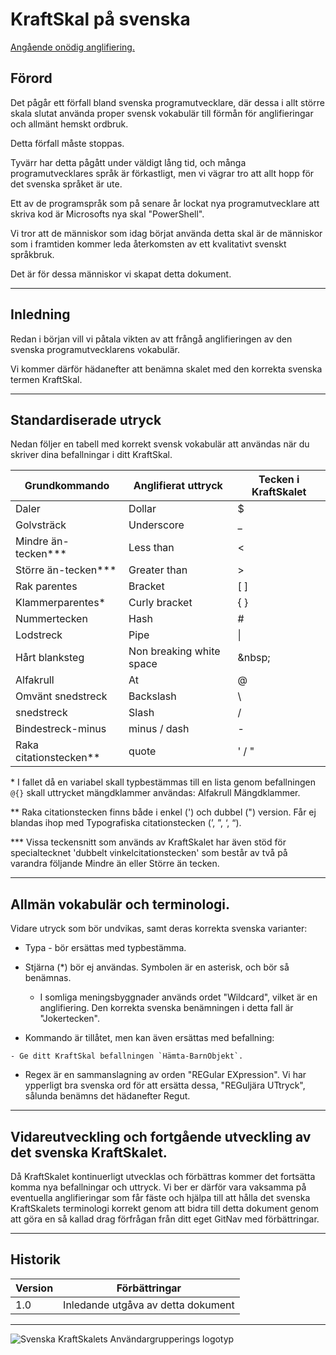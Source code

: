# KraftSkal på svenska

[Angående onödig anglifiering.](http://www.språkförsvaret.se/sf/index.php?id=189)

## Förord

Det pågår ett förfall bland svenska programutvecklare, där dessa i allt större skala slutat använda proper svensk vokabulär till förmån för anglifieringar och allmänt hemskt ordbruk.

Detta förfall måste stoppas.

Tyvärr har detta pågått under väldigt lång tid, och många programutvecklares språk är förkastligt, men vi vägrar tro att allt hopp för det svenska språket är ute.

Ett av de programspråk som på senare år lockat nya programutvecklare att skriva kod är Microsofts nya skal "PowerShell". 

Vi tror att de människor som idag börjat använda detta skal är de människor som i framtiden kommer leda återkomsten av ett kvalitativt svenskt språkbruk.

Det är för dessa människor vi skapat detta dokument.

---

## Inledning

Redan i början vill vi påtala vikten av att frångå anglifieringen av den svenska programutvecklarens vokabulär.

Vi kommer därför hädanefter att benämna skalet med den korrekta svenska termen KraftSkal.

---

## Standardiserade utryck

Nedan följer en tabell med korrekt svensk vokabulär att användas när du skriver dina befallningar i ditt KraftSkal.

| Grundkommando | Anglifierat uttryck | Tecken i KraftSkalet |
|---|---|---|
| Daler | Dollar | $ |
| Golvsträck | Underscore | _ |
| Mindre än-tecken*** | Less than | < |
| Större än-tecken*** | Greater than | > |
| Rak parentes | Bracket | [ ] |
| Klammerparentes* | Curly bracket | { } |
| Nummertecken | Hash | # |
| Lodstreck | Pipe | \| |
| Hårt blanksteg | Non breaking white space | \&nbsp; |
| Alfakrull | At | @ |
| Omvänt snedstreck | Backslash | \ |
| snedstreck | Slash | / |
| Bindestreck-minus | minus / dash | - |
| Raka citationstecken** | quote | ' / " |

\* I fallet då en variabel skall typbestämmas till en lista genom befallningen `@{}` skall uttrycket mängdklammer användas: Alfakrull Mängdklammer.

\** Raka citationstecken finns både i enkel (') och dubbel (") version. Får ej blandas ihop med Typografiska citationstecken (’, ”, ‘, “).

\*** Vissa teckensnitt som används av KraftSkalet har även stöd för specialtecknet 'dubbelt vinkelcitationstecken' som består av två på varandra följande Mindre än eller Större än tecken.

---

## Allmän vokabulär och terminologi.

Vidare utryck som bör undvikas, samt deras korrekta svenska varianter:

- Typa - bör ersättas med typbestämma.
- Stjärna (*) bör ej användas. Symbolen är en asterisk, och bör så benämnas.
  - I somliga meningsbyggnader används ordet "Wildcard", vilket är en anglifiering. Den korrekta svenska benämningen i detta fall är "Jokertecken".

- Kommando är tillåtet, men kan även ersättas med befallning:

```Text
- Ge ditt KraftSkal befallningen `Hämta-BarnObjekt`.
```

- Regex är en sammanslagning av orden "REGular EXpression". Vi har ypperligt bra svenska ord för att ersätta dessa, "REGuljära UTtryck", sålunda benämns det hädanefter Regut.

---

## Vidareutveckling och fortgående utveckling av det svenska KraftSkalet.

Då KraftSkalet kontinuerligt utvecklas och förbättras kommer det fortsätta komma nya befallningar och uttryck. Vi ber er därför vara vaksamma på eventuella anglifieringar som får fäste och hjälpa till att hålla det svenska KraftSkalets terminologi korrekt genom att bidra till detta dokument genom att göra en så kallad drag förfrågan från ditt eget GitNav med förbättringar.

---

## Historik

| Version | Förbättringar |
|---------|---------------|
| 1.0     | Inledande utgåva av detta dokument |

---

![Svenska KraftSkalets Användargrupperings logotyp](SKALogotyp.PortabelNätverksGrafik.png)